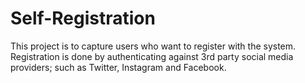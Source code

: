 # Self-Registration
This project is to capture users who want to register with the system. Registration is done by authenticating against 3rd party social media providers; such as Twitter, Instagram and Facebook.